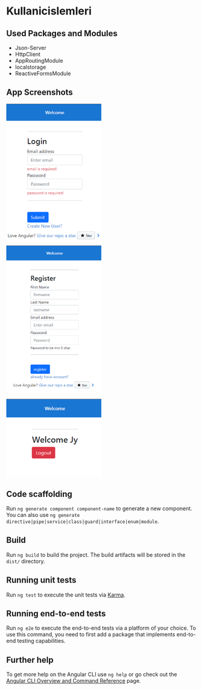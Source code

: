 # Kullanicislemleri

## Used Packages and Modules
- Json-Server
- HttpClient
- AppRoutingModule
- localstorage
- ReactiveFormsModule

## App Screenshots
<img src="ss1.PNG" width=50% height=50%>
<img src="ss2.PNG" width=50% height=50%>
<img src="ss3.PNG" width=50% height=50%>




## Code scaffolding

Run `ng generate component component-name` to generate a new component. You can also use `ng generate directive|pipe|service|class|guard|interface|enum|module`.

## Build

Run `ng build` to build the project. The build artifacts will be stored in the `dist/` directory.

## Running unit tests

Run `ng test` to execute the unit tests via [Karma](https://karma-runner.github.io).

## Running end-to-end tests

Run `ng e2e` to execute the end-to-end tests via a platform of your choice. To use this command, you need to first add a package that implements end-to-end testing capabilities.

## Further help

To get more help on the Angular CLI use `ng help` or go check out the [Angular CLI Overview and Command Reference](https://angular.io/cli) page.
